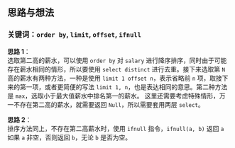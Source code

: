 ## 思路与想法
### 关键词：`order by`, `limit`, `offset`, `ifnull`
**思路 1**：  
选取第二高的薪水，可以使用 `order by` 对 `salary` 进行降序排序，同时由于可能存在薪水相同的情形，所以要使用 `select distinct` 进行去重。接下来选取第 `N` 高的薪水有两种方法，一种是使用
`limit 1 offset n`，表示省略前 `n` 项，取接下来的第一项，或者更简便的写法 `limit 1, n`，也是表达相同的意思。第二种方法是 `max`，选取小于最大值薪水中排名第一的薪水。
这里还需要考虑特殊情形，万一不存在第二高的薪水，就需要返回 `Null`，所以需要套用两层 `select`。

**思路 2**：  
排序方法同上，不存在第二高薪水时，使用 `ifnull` 指令，`ifnull(a, b)` 返回 `a` 如果 `a` 非空，否则返回 `b`，无论 `b` 是否为空。

